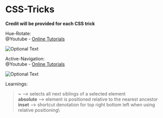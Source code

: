 # CSS-Tricks
**Credit will be provided for each CSS trick** 

Hue-Rotate:\
@Youtube - [Online Tutorials](https://www.youtube.com/watch?v=41tNotMxu1A&t=21s)

![Optional Text](../master/Images/Hue-Rotate.png)

Active-Navigation:\
@Youtube - [Online Tutorials](https://www.youtube.com/watch?v=ArTVfdHOB-M&t=240s)

![Optional Text](../master/Images/Active-Navigation.png)

Learnings:
> **~** --> selects all next siblings of a selected element\
> **absolute** --> element is positioned relative to the nearest ancestor\
> **inset** --> shortcut denotation for top right bottom left when using relative positioning\
